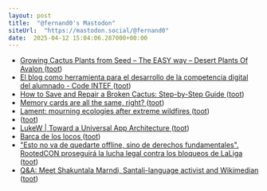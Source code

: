 ```yaml
---
layout: post
title:  "@fernand0's Mastodon"
siteUrl:  "https://mastodon.social/@fernand0"
date:  2025-04-12 15:04:06.287000+00:00
---
```

*  [Growing Cactus Plants from Seed – The EASY way – Desert Plants Of Avalon ](https://desertplantsofavalon.com/uncategorized/growing-cactus-plants-from-seed-the-easy-way) ([toot](https://mastodon.social/@fernand0/114325602060546894))
*  [El blog como herramienta para el desarrollo de la competencia digital del alumnado - Code INTEF ](https://code.intef.es/noticias/el-blog-como-herramienta-para-el-desarrollo-de-la-competencia-digital-del-alumnado) ([toot](https://mastodon.social/@fernand0/114325503496527140))
*  [How to Save and Repair a Broken Cactus: Step-by-Step Guide ](https://cactusway.com/how-to-save-and-repair-a-broken-cactus-step-by-step-guide) ([toot](https://mastodon.social/@fernand0/114325150725308615))
*  [Memory cards are all the same, right? ](https://digital-photography-school.com/memory-cards-are-all-the-same-right) ([toot](https://mastodon.social/@fernand0/114324997329276555))
*  [Lament: mourning ecologies after extreme wildfires ](https://we-make-money-not-art.com/lament-mourning-ecologies-after-extreme-wildfires) ([toot](https://mastodon.social/@fernand0/114324678268388163))
*  [ ](https://mastodon.social/users/fernand0/statuses/114324619316569987/activity) ([toot](https://mastodon.social/users/fernand0/statuses/114324619316569987/activity))
*  [LukeW \| Toward a Universal App Architecture ](https://www.lukew.com/ff/entry.asp?209) ([toot](https://mastodon.social/@fernand0/114324435860953759))
*  [Barca de los locos ](https://www.flickr.com/photos/fernand0/54418515912) ([toot](https://mastodon.social/@fernand0/114324420460694952))
*  ["Esto no va de quedarte offline, sino de derechos fundamentales". RootedCON proseguirá la lucha legal contra los bloqueos de LaLiga ](https://www.genbeta.com/a-fondo/esto-no-va-quedarte-offline-sino-derechos-fundamentales-rootedcon-proseguira-lucha-legal-bloqueos-lalig) ([toot](https://mastodon.social/@fernand0/114324180065679813))
*  [Q&A: Meet Shakuntala Marndi, Santali-language activist and Wikimedian ](https://globalvoices.org/2025/03/28/qa-meet-shakuntala-marndi-santali-language-activist-and-wikimedian) ([toot](https://mastodon.social/@fernand0/114323959031919276))
